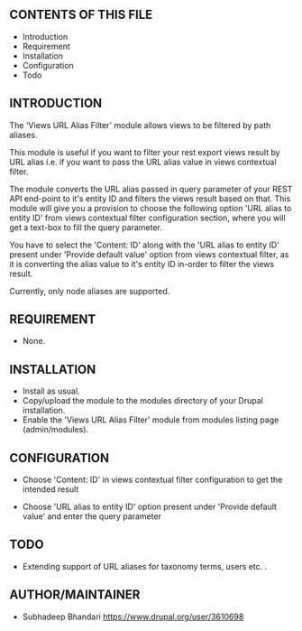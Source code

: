 ## CONTENTS OF THIS FILE

 - Introduction
 - Requirement
 - Installation
 - Configuration
 - Todo

## INTRODUCTION

The 'Views URL Alias Filter' module allows views to be filtered by path aliases.

This module is useful if you want to filter your rest export views result
by URL alias i.e. if you want to pass the URL alias value in views contextual
filter.

The module converts the URL alias passed in query parameter of your REST API
end-point to it's entity ID and filters the views result based on that.
This module will give you a provision to choose the following option
'URL alias to entity ID' from views contextual filter configuration section,
where you will get a text-box to fill the query parameter.

You have to select the 'Content: ID' along with
the 'URL alias to entity ID' present under 'Provide default value' option
from views contextual filter, as it is converting the alias value
to it's entity ID in-order to filter the views result.

Currently, only node aliases are supported.

## REQUIREMENT

* None.

## INSTALLATION

* Install as usual.
* Copy/upload the module to the modules directory of your Drupal installation.
* Enable the 'Views URL Alias Filter' module from modules
  listing page (admin/modules).

## CONFIGURATION

* Choose 'Content: ID' in views contextual filter configuration to get
  the intended result

* Choose 'URL alias to entity ID' option present under
 'Provide default value' and enter the query parameter

## TODO

* Extending support of URL aliases for taxonomy terms, users etc. .

## AUTHOR/MAINTAINER

 - Subhadeep Bhandari
   https://www.drupal.org/user/3610698
